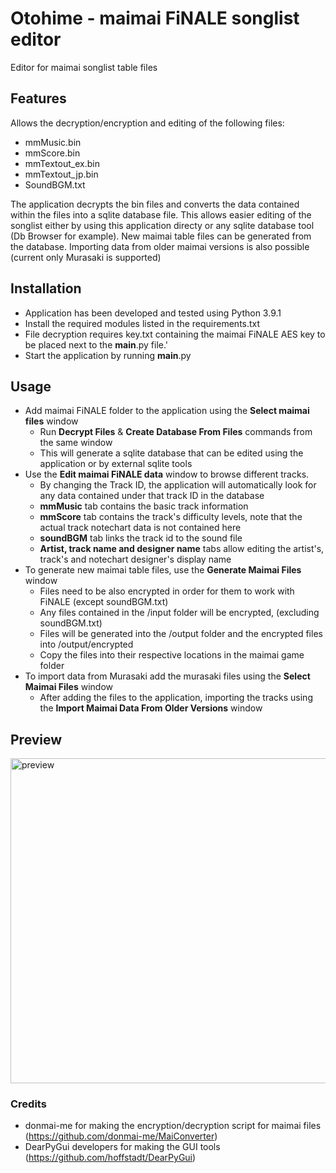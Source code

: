 # Otohime - maimai FiNALE songlist editor
Editor for maimai songlist table files

## Features ##
Allows the decryption/encryption and editing of the following files:
- mmMusic.bin
- mmScore.bin
- mmTextout_ex.bin
- mmTextout_jp.bin
- SoundBGM.txt

The application decrypts the bin files and converts the data contained within the files into a sqlite database file. This allows easier editing of the songlist either by using this application directy or any sqlite database tool (Db Browser for example).
New maimai table files can be generated from the database.
Importing data from older maimai versions is also possible (current only Murasaki is supported)

## Installation ##

- Application has been developed and tested using Python 3.9.1
- Install the required modules listed in the requirements.txt
- File decryption requires key.txt containing the maimai FiNALE AES key to be placed next to the __main__.py file.'
- Start the application by running __main__.py

## Usage ##

- Add maimai FiNALE folder to the application using the **Select maimai files** window
    -  Run **Decrypt Files** & **Create Database From Files** commands from the same window
    -  This will generate a sqlite database that can be edited using the application or by external sqlite tools
-  Use the **Edit maimai FiNALE data** window to browse different tracks. 
    -  By changing the Track ID, the application will automatically look for any data contained under that track ID in the database
    -  **mmMusic** tab contains the basic track information
    -  **mmScore** tab contains the track's difficulty levels, note that the actual track notechart data is not contained here
    -  **soundBGM** tab links the track id to the sound file
    -  **Artist, track name and designer name** tabs allow editing the artist's, track's and notechart designer's display name
-  To generate new maimai table files, use the **Generate Maimai Files** window
    -  Files need to be also encrypted in order for them to work with FiNALE (except soundBGM.txt)
    -  Any files contained in the /input folder will be encrypted, (excluding soundBGM.txt)
    -  Files will be generated into the /output folder and the encrypted files into /output/encrypted
    -  Copy the files into their respective locations in the maimai game folder
-  To import data from Murasaki add the murasaki files using the **Select Maimai Files** window
    -  After adding the files to the application, importing the tracks using the **Import Maimai Data From Older Versions** window

## Preview ##

<img src="https://www.dropbox.com/s/hg5vd9senzlq95h/Otohime.png?raw=1" alt="preview" width="1080" height="520"/>

### Credits ###

- donmai-me for making the encryption/decryption script for maimai files (https://github.com/donmai-me/MaiConverter)
- DearPyGui developers for making the GUI tools (https://github.com/hoffstadt/DearPyGui)
